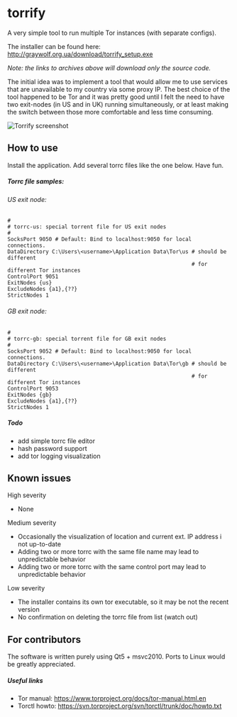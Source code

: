 torrify
=======

A very simple tool to run multiple Tor instances (with separate configs).

The installer can be found here: http://graywolf.org.ua/download/torrify_setup.exe

_Note: the links to archives above will download only the source code._

The initial idea was to implement a tool that would allow me to use services
that are unavailable to my country via some proxy IP. The best choice of the tool
happened to be Tor and it was pretty good until I felt the need to have two
exit-nodes (in US and in UK) running simultaneously, or at least making the
switch between those more comfortable and less time consuming.

![Torrify screenshot](http://i.piccy.info/i7/dd525f70cdf2eb8a93495011859d1ac1/4-55-1735/42138161/torrify.png "Torrify screenshot")

How to use
----------

Install the application. Add several torrc files like the one below. Have fun.

##### Torrc file samples:

###### US exit node:

    # 
    # torrc-us: special torrent file for US exit nodes
    #
    SocksPort 9050 # Default: Bind to localhost:9050 for local connections.
    DataDirectory C:\Users\<username>\Application Data\Tor\us # should be different
                                                              # for different Tor instances
    ControlPort 9051
    ExitNodes {us}
    ExcludeNodes {a1},{??}
    StrictNodes 1
    
###### GB exit node:

    # 
    # torrc-gb: special torrent file for GB exit nodes
    #
    SocksPort 9052 # Default: Bind to localhost:9050 for local connections.
    DataDirectory C:\Users\<username>\Application Data\Tor\gb # should be different
                                                              # for different Tor instances
    ControlPort 9053
    ExitNodes {gb}
    ExcludeNodes {a1},{??}
    StrictNodes 1

##### Todo

* add simple torrc file editor
* hash password support
* add tor logging visualization


Known issues
------------

High severity
* None

Medium severity
* Occasionally the visualization of location and current ext. IP address i not up-to-date
* Adding two or more torrc with the same file name may lead to unpredictable behavior
* Adding two or more torrc with the same control port may lead to unpredictable behavior

Low severity
* The installer contains its own tor executable, so it may be not the recent version
* No confirmation on deleting the torrc file from list (watch out)


For contributors
--------------------

The software is written purely using Qt5 + msvc2010. Ports to Linux would be greatly appreciated.

##### Useful links

* Tor manual: https://www.torproject.org/docs/tor-manual.html.en
* Torctl howto: https://svn.torproject.org/svn/torctl/trunk/doc/howto.txt
